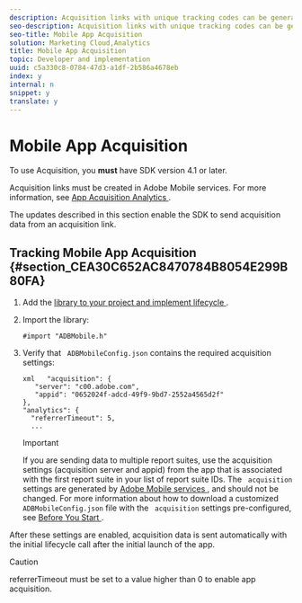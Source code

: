 ```yaml
---
description: Acquisition links with unique tracking codes can be generated in Adobe Mobile services. When a user downloads and runs an app from the Apple App Store after clicking on the generated link, the SDK automatically collects and sends the acquisition data to Adobe Mobile services.
seo-description: Acquisition links with unique tracking codes can be generated in Adobe Mobile services. When a user downloads and runs an app from the Apple App Store after clicking on the generated link, the SDK automatically collects and sends the acquisition data to Adobe Mobile services.
seo-title: Mobile App Acquisition
solution: Marketing Cloud,Analytics
title: Mobile App Acquisition
topic: Developer and implementation
uuid: c5a330c8-0784-47d3-a1df-2b586a4678eb
index: y
internal: n
snippet: y
translate: y
---
```


# Mobile App Acquisition

To use Acquisition, you **must** have SDK version 4.1 or later. 

Acquisition links must be created in Adobe Mobile services. For more information, see [ App Acquisition Analytics ](https://marketing.adobe.com/resources/help/en_US/mobile/?f=acquisition). 

The updates described in this section enable the SDK to send acquisition data from an acquisition link. 

## Tracking Mobile App Acquisition {#section_CEA30C652AC8470784B8054E299B80FA}


1. Add the [ library to your project and implement lifecycle ](../getting_started/dev_qs.md#concept_13176B6E37F547D6935E37125F457972).
1. Import the library: 
   ```
   #import "ADBMobile.h"
   ```

1. Verify that ` ADBMobileConfig.json` contains the required acquisition settings: 
   ```
   xml   "acquisition": { 
      "server": "c00.adobe.com", 
      "appid": "0652024f-adcd-49f9-9bd7-2552a4565d2f" 
   }, 
   "analytics": { 
     "referrerTimeout": 5, 
     ...
   ```

   >[!IMPORTANT]
   >
   >If you are sending data to multiple report suites, use the acquisition settings (acquisition server and appid) from the app that is associated with the first report suite in your list of report suite IDs.
   The ` acquisition` settings are generated by [ Adobe Mobile services ](https://mobilemarketing.adobe.com), and should not be changed. For more information about how to download a customized ` ADBMobileConfig.json` file with the ` acquisition` settings pre-configured, see [ Before You Start ](../getting_started/requirements.md#concept_2FA4E790CA1646FFB44488CF017821DE). 



After these settings are enabled, acquisition data is sent automatically with the initial lifecycle call after the initial launch of the app. 

>[!CAUTION]
>
>referrerTimeout must be set to a value higher than 0 to enable app acquisition.

